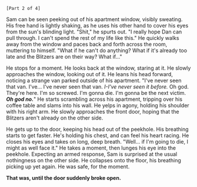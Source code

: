 ﻿`[Part 2 of 4]`

Sam can be seen peeking out of his apartment window, visibly sweating. His free hand is lightly shaking, as he uses his other hand to cover his eyes from the sun's blinding light. "Shit," he spurts out. "I really hope Dan can pull through. I can't spend the rest of my life like this." He quickly walks away from the window and paces back and forth across the room, muttering to himself. "What if he can't do anything? What if it's already too late and the Blitzers are on their way? What if..."

He stops for a moment. He looks back at the window, staring at it. He slowly approaches the window, looking out of it. He leans his head forward, noticing a strange van parked outside of his apartment. "I've never seen that van. I've... I've never seen that van. *I-I've never seen it before.* Oh god. They're here. I'm so screwed. I'm gonna die. I'm gonna be the next victim. ***Oh god no.***" He starts scrambling across his apartment, tripping over his coffee table and slams into his wall. He yelps in agony, holding his shoulder with his right arm. He slowly approaches the front door, hoping that the Blitzers aren't already on the other side.

He gets up to the door, keeping his head out of the peekhole. His breathing starts to get faster. He's holding his chest, and can feel his heart racing. He closes his eyes and takes on long, deep breath. "Well... if I'm going to die, I might as well face it." He takes a moment, then lunges his eye into the peekhole. Expecting an armed response, Sam is surprised at the usual nothingness on the other side. He collapses onto the floor, his breathing picking up yet again. He was safe, for the moment.

**That was, until the door suddenly broke open.**
